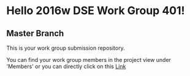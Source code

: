 # Hello 2016w DSE Work Group 401!

## Master Branch

This is your work group submission repository.

You can find your work group members in the project view under 'Members' or you can directly click on this [Link](https://gitlab.swa.univie.ac.at/submission/g2016w_dse_0401/project_members)
